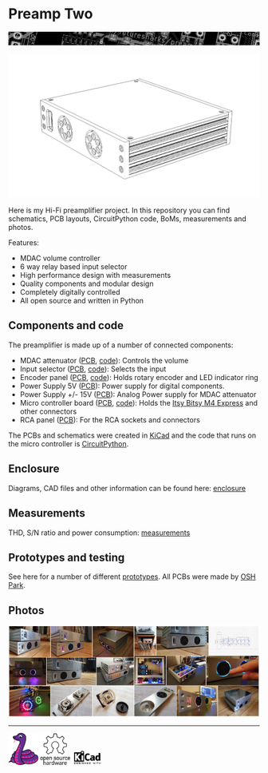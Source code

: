 # Preamp Two

[![](images/page-break-1.png)](#)

![complete](enclosure/enclosure-11.png)

Here is my Hi-Fi preamplifier project. In this repository you can find schematics, PCB layouts, CircuitPython code, BoMs, measurements and photos.

Features:

* MDAC volume controller
* 6 way relay based input selector
* High performance design with measurements
* Quality components and modular design
* Completely digitally controlled
* All open source and written in Python

## Components and code

The preamplifier is made up of a number of connected components:

* MDAC attenuator ([PCB](PCBs/mdac-attenuator), [code](code/modules/mdac_attenuator.py)): Controls the volume
* Input selector ([PCB](PCBs/input-selector), [code](code/modules/input_selector.py)): Selects the input
* Encoder panel ([PCB](PCBs/encoder-panel), [code](code/modules/encoder_panel.py)): Holds rotary encoder and LED indicator ring
* Power Supply 5V ([PCB](PCBs/psu-digital)): Power supply for digital components.
* Power Supply +/- 15V ([PCB](PCBs/psu-analog)): Analog Power supply for MDAC attenuator
* Micro controller board ([PCB](PCBs/mcu-board), [code](code/main.py)): Holds the [Itsy Bitsy M4 Express](https://learn.adafruit.com/introducing-adafruit-itsybitsy-m4?view=all) and other connectors
* RCA panel ([PCB](PCBs/rca-panel)): For the RCA sockets and connectors

The PCBs and schematics were created in [KiCad](http://kicad-pcb.org/) and the code that runs on the micro controller is [CircuitPython](https://circuitpython.org/).

## Enclosure

Diagrams, CAD files and other information can be found here: [enclosure](enclosure)

## Measurements

THD, S/N ratio and power consumption: [measurements](measurements)

## Prototypes and testing

See here for a number of different [prototypes](prototypes). All PCBs were made by [OSH Park](https://oshpark.com/).

## Photos

[![photos](images/gallery.png)](images#images)

---

<a href="https://circuitpython.org/"><img src="https://raw.githubusercontent.com/FutureSharks/preamp-two/master/images/logo-adafruit_blinka_angles-left.svg?sanitize=true" width="60"></a>      <a href="https://www.oshwa.org/"><img src="https://raw.githubusercontent.com/FutureSharks/preamp-two/master/images/logo-oshw-outline.svg?sanitize=true" width="60"></a>      <a href="http://kicad-pcb.org/"><img src="https://raw.githubusercontent.com/FutureSharks/preamp-two/master/images/logo-kicad.png" width="60"></a>
